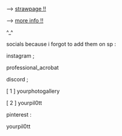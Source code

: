 --> [ strawpage !! ](https://introsighhh.straw.page)

--> [more info !!](https://rentry.co/slendercore)




^_^

socials because i forgot to add them on sp :

instagram ;

professional_acrobat

discord ;

[ 1 ] yourphotogallery

[ 2 ] yourpil0tt

pinterest : 

yourpil0tt
